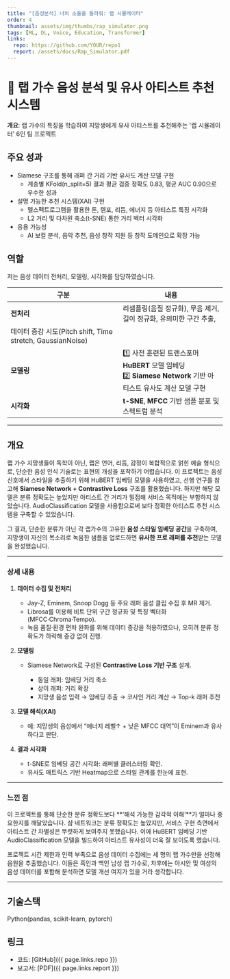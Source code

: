 ```yaml
---
title: "[음성분석] 너의 소울을 들려줘: 랩 시뮬레이터"
order: 4
thumbnail: assets/img/thumbs/rap_simulator.png
tags: [ML, DL, Voice, Education, Transformer]
links:
  repo: https://github.com/YOUR/repo1
  report: /assets/docs/Rap_Simulator.pdf
---
```


# 🎤 랩 가수 음성 분석 및 유사 아티스트 추천 시스템
**개요**: 랩 가수의 특징을 학습하여 지망생에게 유사 아티스트를 추천해주는 '랩 시뮬레이터' 6인 팀 프로젝트

## 주요 성과
- Siamese 구조를 통해 래퍼 간 거리 기반 유사도 계산 모델 구현
  * 계층별 KFold(n_split=5) 결과 평균 검증 정확도 0.83, 평균 AUC 0.90으로 우수한 성과
- 설명 가능한 추천 시스템(XAI) 구현
  * 멜스펙트로그램을 활용한 톤, 템포, 리듬, 에너지 등 아티스트 특징 시각화
  * L2 거리 및 다차원 축소(t-SNE) 통한 거리 벡터 시각화
- 응용 가능성
  * AI 보컬 분석, 음악 추천, 음성 창작 지원 등 창작 도메인으로 확장 가능

## 역할
저는 음성 데이터 전처리, 모델링, 시각화를 담당하였습니다.

| 구분      | 내용                                                                                 |
| ------- | ---------------------------------------------------------------------------------- |
| **전처리** | 리샘플링(음질 정규화), 무음 제거, 길이 정규화, 유의미한 구간 추출, <br>
데이터 증강 시도(Pitch shift, Time stretch, GaussianNoise)                                 |
| **모델링** | 1️⃣ 사전 훈련된 트랜스포머 **HuBERT** 모델 임베딩<br>2️⃣ **Siamese Network** 기반 아티스트 유사도 계산 모델 구현 |
| **시각화** | **t-SNE**, **MFCC** 기반 샘플 분포 및 스펙트럼 분석                                               |


---

## 개요

랩 가수 지망생들이 독학이 아닌, 
랩은 언어, 리듬, 감정이 복합적으로 얽힌 예술 형식으로, 단순한 음성 인식 기술로는 표현의 개성을 포착하기 어렵습니다.
이 프로젝트는 음성 신호에서 스타일을 추출하기 위해 HuBERT 임베딩 모델을 사용하였고, 선행 연구를 참고해 **Siamese Network + Contrastive Loss** 구조를 활용했습니다.
하지만 해당 모델은 분류 정확도는 높았지만 아티스트 간 거리가 밀접해 서비스 목적에는 부합하지 않았습니다.
AudioClassification 모델을 사용함으로써 보다 정확한 아티스트 추천 시스템을 구축할 수 있었습니다.

그 결과, 단순한 분류가 아닌 각 랩가수의 고유한 **음성 스타일 임베딩 공간**을 구축하여,
지망생이 자신의 목소리로 녹음한 샘플을 업로드하면 **유사한 프로 래퍼를 추천**받는 모델을 완성했습니다.

---

### 상세 내용

1. **데이터 수집 및 전처리**
   * Jay-Z, Eminem, Snoop Dogg 등 주요 래퍼 음성 클립 수집 후 MR 제거.
   * Librosa를 이용해 비트 단위 구간 정규화 및 특징 벡터화(MFCC·Chroma·Tempo).
   * 녹음 품질·환경 편차 완화를 위해 데이터 증강을 적용하였으나, 오히려 분류 정확도가 하락해 증강 없이 진행.

2. **모델링**

   * Siamese Network로 구성된 **Contrastive Loss 기반 구조** 설계.

     * 동일 래퍼: 임베딩 거리 축소
     * 상이 래퍼: 거리 확장
     * 지망생 음성 입력 → 임베딩 추출 → 코사인 거리 계산 → Top-k 래퍼 추천

3. **모델 해석(XAI)**

   * 예: 지망생의 음성에서 “에너지 레벨↑ + 낮은 MFCC 대역”이 Eminem과 유사하다고 판단.

4. **결과 시각화**

   * t-SNE로 임베딩 공간 시각화: 래퍼별 클러스터링 확인.
   * 유사도 매트릭스 기반 Heatmap으로 스타일 관계를 한눈에 표현.

---

### 느낀 점

이 프로젝트를 통해 단순한 분류 정확도보다 **‘해석 가능한 감각적 이해’**가 얼마나 중요한지를 깨달았습니다.
샴 네트워크는 분류 정확도는 높았지만, 서비스 구현 측면에서 아티스트 간 차별성은 뚜렷하게 보여주지 못했습니다.
이에 HuBERT 임베딩 기반 AudioClassification 모델을 빌드하여 아티스트 유사성이 더욱 잘 보이도록 했습니다.

프로젝트 시간 제한과 인력 부족으로 음성 데이터 수집에는 세 명의 랩 가수만을 선정해 음원을 추출했습니다.
이들은 흑인과 백인 남성 랩 가수로, 차후에는 아시안 및 여성의 음성 데이터를 포함해 분석하면 모델 개선 여지가 있을 거라 생각합니다.

---

## 기술스택
Python(pandas, scikit-learn, pytorch)


## 링크
- 코드: [GitHub]({{ page.links.repo }})
- 보고서: [PDF]({{ page.links.report }})
